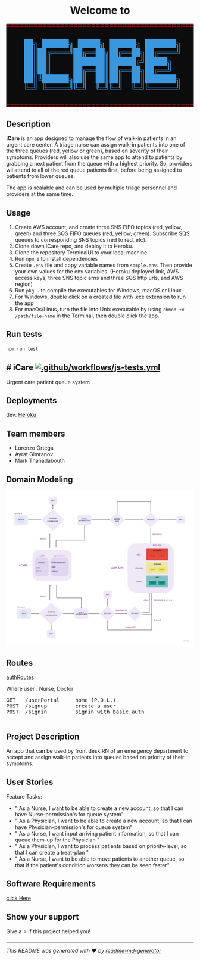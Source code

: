 <h1 align="center">Welcome to</h1>

![logo](./images/logo.png)


## Description

**iCare** is an app designed to manage the flow of walk-in patients in an urgent care center. A triage nurse can assign walk-in patients into one of the three queues (red, yellow or green), based on severity of their symptoms. Providers will also use the same app to attend to patients by grabbing a next patient from the queue with a highest priority. So, providers wil attend to all of the red queue patients first, before being assigned to patients from lower queues.

The app is scalable and can be used by multiple triage personnel and providers at the same time.

## Usage

1. Create AWS account, and create three SNS FIFO topics (red, yellow, green) and three SQS FIFO queues (red, yellow, green). Subscribe SQS queues to corresponding SNS topics (red to red, etc).
2. Clone down iCare repo, and deploy it to Heroku.
3. Clone the repository TerminalUI to your local machine.
4. Run ``` npm i ``` to install dependencies
5. Create ```.env``` file and copy variable names from ```sample.env```. Then provide your own values for the env variables. (Heroku deployed link, AWS access keys, three SNS topic arns and three SQS http urls, and AWS region)  
6. Run ``` pkg . ``` to compile the executables for Windows, macOS or Linux
7. For Windows, double click on a created file with .exe extension to run the app
8. For macOs/Linus, turn the file into Unix executable by using ```chmod +x /path/file-name``` in the Terminal, then double click the app.

## Run tests

```sh
npm run test
```
## # iCare [![.github/workflows/js-tests.yml](https://github.com/doc-devs/iCare-V2/actions/workflows/js-tests.yml/badge.svg)](https://github.com/doc-devs/iCare-V2/actions/workflows/js-tests.yml)

Urgent care patient queue system

## Deployments

dev: [Heroku](https://ii-care.herokuapp.com/userPortal)

## Team members

- Lorenzo Ortega
- Ayrat Gimranov
- Mark Thanadabouth

## Domain Modeling

![uml](./images/iCare3.jpg)

## Routes

[authRoutes](src/auth/authRoute.js)

Where user : Nurse, Doctor

<pre>
GET   /userPortal     home (P.O.L.)
POST  /signup         create a user
POST  /signin         signin with basic auth

</pre>

## Project Description

An app that can be used by front desk RN of an emergency department to accept and assign walk-in patients into queues based on priority of their symptoms.

## User Stories

Feature Tasks:

- " As a Nurse, I want to be able to create a new account, so that I can have Nurse-permission's for queue system"
- " As a Physician, I want to be able to create a new account, so that I can have Physician-permission's for queue system"
- " As a Nurse, I want input arriving patient information, so that I can queue them-up for the Physician "
- " As a Physician, I want to process patients based on priority-level, so that I can create a treat-plan "
- " As a Nurse, I want to be able to move patients to another queue, so that if the patient's condition worsens they can be seen faster"

## Software Requirements

[click Here](./requirements.md)

## Show your support

Give a ⭐️ if this project helped you!

***
_This README was generated with ❤️ by [readme-md-generator](https://github.com/kefranabg/readme-md-generator)_

